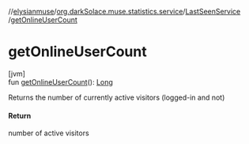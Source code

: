 //[elysianmuse](../../../index.md)/[org.darkSolace.muse.statistics.service](../index.md)/[LastSeenService](index.md)
/[getOnlineUserCount](get-online-user-count.md)

# getOnlineUserCount

[jvm]\
fun [getOnlineUserCount](get-online-user-count.md)(): [Long](https://kotlinlang.org/api/latest/jvm/stdlib/kotlin/-long/index.html)

Returns the number of currently active visitors (logged-in and not)

#### Return

number of active visitors
